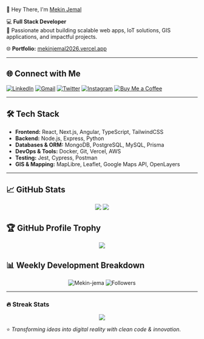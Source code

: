 👋 Hey There, I'm [Mekin Jemal](https://www.linkedin.com/in/mekin-jemal-7933b42a3/)

💻 **Full Stack Developer**  
🚀 Passionate about building scalable web apps, IoT solutions, GIS applications, and impactful projects.

🌐 **Portfolio:** [mekinjemal2026.vercel.app](https://mekinjemal2026.vercel.app/#)

---

## 🌐 Connect with Me
[![LinkedIn](https://img.shields.io/badge/LinkedIn-0077B5?style=for-the-badge&logo=linkedin&logoColor=white)](https://www.linkedin.com/in/mekin-jemal-7933b42a3/)
[![Gmail](https://img.shields.io/badge/Gmail-D14836?style=for-the-badge&logo=gmail&logoColor=white)](mailto:mekinjemal999@gmail.com)
[![Twitter](https://img.shields.io/badge/Twitter-1DA1F2?style=for-the-badge&logo=twitter&logoColor=white)](https://twitter.com/mekinjemal_seth)
[![Instagram](https://img.shields.io/badge/Instagram-E4405F?style=for-the-badge&logo=instagram&logoColor=white)](https://www.instagram.com/mekin.jemal/)
[![Buy Me a Coffee](https://img.shields.io/badge/Buy_Me_A_Coffee-FFDD00?style=for-the-badge&logo=buy-me-a-coffee&logoColor=black)](https://www.buymeacoffee.com/mekinjemald)

---

## 🛠 Tech Stack
- **Frontend:** React, Next.js, Angular, TypeScript, TailwindCSS  
- **Backend:** Node.js, Express, Python  
- **Databases & ORM:** MongoDB, PostgreSQL, MySQL, Prisma  
- **DevOps & Tools:** Docker, Git, Vercel, AWS  
- **Testing:** Jest, Cypress, Postman  
- **GIS & Mapping:** MapLibre, Leaflet, Google Maps API, OpenLayers  

---

## 📈 GitHub Stats

<p align="center">
  <img src="https://my-github-status-sooty.vercel.app/api?username=Mekin-jema&show_icons=true&theme=dracula&hide_border=true&count_private=true&show=reviews,discussions_started,discussions_answered" />
  <img src="https://my-github-status-sooty.vercel.app/api/top-langs/?username=Mekin-jema&layout=compact&theme=dracula&langs_count=8" />
</p>



## 🏆 GitHub Profile Trophy

<p align="center">
  <img src="https://github-profile-trophy.vercel.app/?username=Mekin-jema&theme=dracula&no-frame=true&row=1&column=7" />
</p>

## 📊 Weekly Development Breakdown

<!--START_SECTION:waka-->
<!--END_SECTION:waka-->

<p align="center">
  <img src="https://komarev.com/ghpvc/?username=Mekin-jema&label=Profile%20views&color=0e75b6&style=flat" alt="Mekin-jema" /> 
  <img src="https://img.shields.io/github/followers/Mekin-jema?label=Followers&style=social" alt="Followers" />
</p>

---

### 🔥 Streak Stats

<p align="center">
  <img src="https://github-readme-streak-stats.herokuapp.com/?user=Mekin-jema&theme=dracula&hide_border=true" />
</p>

⭐️ *Transforming ideas into digital reality with clean code & innovation.*
